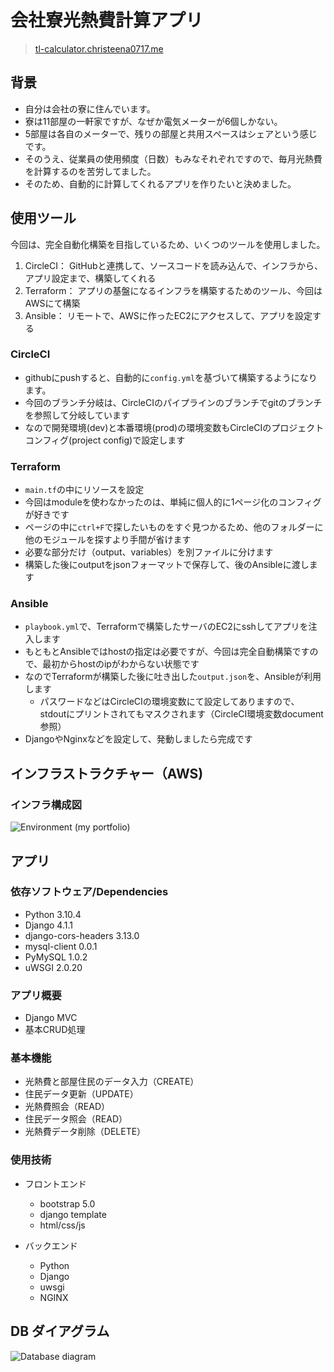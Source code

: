 # 会社寮光熱費計算アプリ
> [tl-calculator.christeena0717.me](tl-calculator.christeena0717.me)

## 背景
- 自分は会社の寮に住んでいます。
- 寮は11部屋の一軒家ですが、なぜか電気メーターが6個しかない。
- 5部屋は各自のメーターで、残りの部屋と共用スペースはシェアという感じです。
- そのうえ、従業員の使用頻度（日数）もみなそれぞれですので、毎月光熱費を計算するのを苦労してました。
- そのため、自動的に計算してくれるアプリを作りたいと決めました。

## 使用ツール
今回は、完全自動化構築を目指しているため、いくつのツールを使用しました。
1. CircleCI：   GitHubと連携して、ソースコードを読み込んで、インフラから、アプリ設定まで、構築してくれる
2. Terraform：  アプリの基盤になるインフラを構築するためのツール、今回はAWSにて構築
3. Ansible：    リモートで、AWSに作ったEC2にアクセスして、アプリを設定する

### CircleCI
- githubにpushすると、自動的に<code>config.yml</code>を基づいて構築するようになります。
- 今回のブランチ分岐は、CircleCIのパイプラインのブランチでgitのブランチを参照して分岐しています
- なので開発環境(dev)と本番環境(prod)の環境変数もCircleCIのプロジェクトコンフィグ(project config)で設定します

### Terraform
- <code>main.tf</code>の中にリソースを設定
- 今回はmoduleを使わなかったのは、単純に個人的に1ページ化のコンフィグが好きです
- ページの中に<code>ctrl+F</code>で探したいものをすぐ見つかるため、他のフォルダーに他のモジュールを探すより手間が省けます
- 必要な部分だけ（output、variables）を別ファイルに分けます
- 構築した後にoutputをjsonフォーマットで保存して、後のAnsibleに渡します

### Ansible
- <code>playbook.yml</code>で、Terraformで構築したサーバのEC2にsshしてアプリを注入します
- もともとAnsibleではhostの指定は必要ですが、今回は完全自動構築ですので、最初からhostのipがわからない状態です
- なのでTerraformが構築した後に吐き出した<code>output.json</code>を、Ansibleが利用します
  - パスワードなどはCircleCIの環境変数にて設定してありますので、stdoutにプリントされてもマスクされます（CircleCI環境変数document参照）
- DjangoやNginxなどを設定して、発動しましたら完成です

## インフラストラクチャー（AWS)
### インフラ構成図
![Environment (my portfolio)](https://user-images.githubusercontent.com/103508472/204108145-12e982d0-0a80-4d03-af4a-d337468af981.jpg)


## アプリ

### 依存ソフトウェア/Dependencies
- Python 3.10.4
- Django 4.1.1
- django-cors-headers 3.13.0
- mysql-client 0.0.1
- PyMySQL 1.0.2
- uWSGI 2.0.20

### アプリ概要
- Django MVC
- 基本CRUD処理

### 基本機能
- 光熱費と部屋住民のデータ入力（CREATE）
- 住民データ更新（UPDATE）
- 光熱費照会（READ）
- 住民データ照会（READ）
- 光熱費データ削除（DELETE）

### 使用技術
- フロントエンド
  - bootstrap 5.0
  - django template
  - html/css/js

- バックエンド
  - Python
  - Django
  - uwsgi
  - NGINX
  
## DB ダイアグラム
![Database diagram](https://user-images.githubusercontent.com/103508472/194231389-1c9906c9-32c5-46b9-bb40-31b90ccb0734.jpg)
